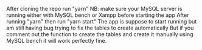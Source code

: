 After cloning the repo run "yarn"
NB: make sure your MySQL server is running either with MySQL bench or Xampp before starting the app
After running "yarn" then run "yarn start"
The app is suppose to start running but am still having bug trying to fix the tables to create automatically
But if you comment out the function to create the tables and create it manually using MySQL bench it will work perfectly fine.
